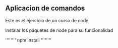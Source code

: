 ## Aplicacion de comandos

Este es el ejercicio de un curso de node

Instalar los paquetes de node para su funcionalidad

''''''''
npm install
''''''''
